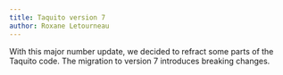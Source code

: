 ```yaml
---
title: Taquito version 7
author: Roxane Letourneau
---
```


With this major number update, we decided to refract some parts of the Taquito code. The migration to version 7 introduces breaking changes.